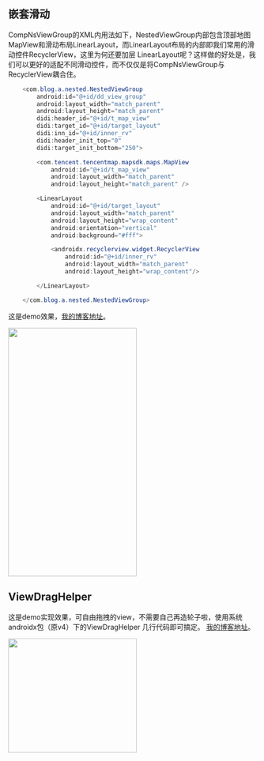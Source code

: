 ## 嵌套滑动

CompNsViewGroup的XML内用法如下，NestedViewGroup内部包含顶部地图MapView和滑动布局LinearLayout，而LinearLayout布局的内部即我们常用的滑动控件RecyclerView，这里为何还要加层 LinearLayout呢？这样做的好处是，我们可以更好的适配不同滑动控件，而不仅仅是将CompNsViewGroup与RecyclerView耦合住。

```java
    <com.blog.a.nested.NestedViewGroup
        android:id="@+id/dd_view_group"
        android:layout_width="match_parent"
        android:layout_height="match_parent"
        didi:header_id="@+id/t_map_view"
        didi:target_id="@+id/target_layout"
        didi:inn_id="@+id/inner_rv"
        didi:header_init_top="0"
        didi:target_init_bottom="250">

        <com.tencent.tencentmap.mapsdk.maps.MapView
            android:id="@+id/t_map_view"
            android:layout_width="match_parent"
            android:layout_height="match_parent" />

        <LinearLayout
            android:id="@+id/target_layout"
            android:layout_width="match_parent"
            android:layout_height="wrap_content"
            android:orientation="vertical"
            android:background="#fff">

            <androidx.recyclerview.widget.RecyclerView
                android:id="@+id/inner_rv"
                android:layout_width="match_parent"
                android:layout_height="wrap_content"/>

        </LinearLayout>

    </com.blog.a.nested.NestedViewGroup>
```

这是demo效果，[我的博客地址](https://juejin.cn/post/6951069336412880933)。

<p align="left">
  <img width="260" height="503" src="https://img-blog.csdnimg.cn/20210115193238444.gif">
</p>

## ViewDragHelper

这是demo实现效果，可自由拖拽的view，不需要自己再造轮子啦，使用系统androidx包（原v4）下的ViewDragHelper 几行代码即可搞定。
[我的博客地址](https://juejin.cn/post/6952062595767468039)。

<p align="left">
  <img width="260" height="231" src="https://p1-juejin.byteimg.com/tos-cn-i-k3u1fbpfcp/e96c59a64544466aba3f8aa95605e6e4~tplv-k3u1fbpfcp-watermark.image">
</p>
